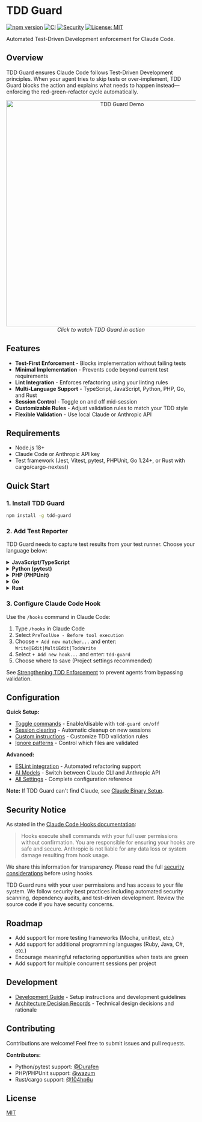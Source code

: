 # TDD Guard

[![npm version](https://badge.fury.io/js/tdd-guard.svg)](https://www.npmjs.com/package/tdd-guard)
[![CI](https://github.com/nizos/tdd-guard/actions/workflows/ci.yml/badge.svg)](https://github.com/nizos/tdd-guard/actions/workflows/ci.yml)
[![Security](https://github.com/nizos/tdd-guard/actions/workflows/security.yml/badge.svg)](https://github.com/nizos/tdd-guard/actions/workflows/security.yml)
[![License: MIT](https://img.shields.io/badge/License-MIT-blue.svg)](LICENSE)

Automated Test-Driven Development enforcement for Claude Code.

## Overview

TDD Guard ensures Claude Code follows Test-Driven Development principles. When your agent tries to skip tests or over-implement, TDD Guard blocks the action and explains what needs to happen instead—enforcing the red-green-refactor cycle automatically.

<p align="center">
  <a href="https://nizar.se/uploads/videos/tdd-guard-demo.mp4">
    <img src="docs/assets/tdd-guard-demo-screenshot.gif" alt="TDD Guard Demo" width="600">
  </a>
  <br>
  <em>Click to watch TDD Guard in action</em>
</p>

## Features

- **Test-First Enforcement** - Blocks implementation without failing tests
- **Minimal Implementation** - Prevents code beyond current test requirements
- **Lint Integration** - Enforces refactoring using your linting rules
- **Multi-Language Support** - TypeScript, JavaScript, Python, PHP, Go, and Rust
- **Session Control** - Toggle on and off mid-session
- **Customizable Rules** - Adjust validation rules to match your TDD style
- **Flexible Validation** - Use local Claude or Anthropic API

## Requirements

- Node.js 18+
- Claude Code or Anthropic API key
- Test framework (Jest, Vitest, pytest, PHPUnit, Go 1.24+, or Rust with cargo/cargo-nextest)

## Quick Start

### 1. Install TDD Guard

```bash
npm install -g tdd-guard
```

### 2. Add Test Reporter

TDD Guard needs to capture test results from your test runner. Choose your language below:

<details>
<summary><b>JavaScript/TypeScript</b></summary>

Choose your test runner:

#### Vitest

Install the [tdd-guard-vitest](https://www.npmjs.com/package/tdd-guard-vitest) reporter in your project:

```bash
npm install --save-dev tdd-guard-vitest
```

Add to your `vitest.config.ts`:

```typescript
import { defineConfig } from 'vitest/config'
import { VitestReporter } from 'tdd-guard-vitest'

export default defineConfig({
  test: {
    reporters: [
      'default',
      new VitestReporter('/Users/username/projects/my-app'),
    ],
  },
})
```

#### Jest

Install the [tdd-guard-jest](https://www.npmjs.com/package/tdd-guard-jest) reporter in your project:

```bash
npm install --save-dev tdd-guard-jest
```

Add to your `jest.config.ts`:

```typescript
import type { Config } from 'jest'

const config: Config = {
  reporters: [
    'default',
    [
      'tdd-guard-jest',
      {
        projectRoot: '/Users/username/projects/my-app',
      },
    ],
  ],
}

export default config
```

**Note:** For both Vitest and Jest, specify the project root path when your test config is not at the project root (e.g., in workspaces or monorepos). This ensures TDD Guard can find the test results. See the reporter configuration docs for more details:

- [Vitest configuration](reporters/vitest/README.md#configuration)
- [Jest configuration](reporters/jest/README.md#configuration)

</details>

<details>
<summary><b>Python (pytest)</b></summary>

Install the [tdd-guard-pytest](https://pypi.org/project/tdd-guard-pytest) reporter:

```bash
pip install tdd-guard-pytest
```

Configure the project root in your `pyproject.toml`:

```toml
[tool.pytest.ini_options]
tdd_guard_project_root = "/Users/username/projects/my-app"
```

**Note:** Specify the project root path when your tests run from a subdirectory or in a monorepo setup. This ensures TDD Guard can find the test results. See the [pytest reporter configuration](reporters/pytest/README.md#configuration) for alternative configuration methods (pytest.ini, setup.cfg).

</details>

<details>
<summary><b>PHP (PHPUnit)</b></summary>

Install the tdd-guard/phpunit reporter in your project:

```bash
composer require --dev tdd-guard/phpunit
```

For PHPUnit 9.x, add to your `phpunit.xml`:

```xml
<listeners>
    <listener class="TddGuard\PHPUnit\TddGuardListener">
        <arguments>
            <string>/Users/username/projects/my-app</string>
        </arguments>
    </listener>
</listeners>
```

For PHPUnit 10.x/11.x/12.x, add to your `phpunit.xml`:

```xml
<extensions>
    <bootstrap class="TddGuard\PHPUnit\TddGuardExtension">
        <parameter name="projectRoot" value="/Users/username/projects/my-app"/>
    </bootstrap>
</extensions>
```

**Note:** Specify the project root path when your phpunit.xml is not at the project root (e.g., in subdirectories or monorepos). This ensures TDD Guard can find the test results. The reporter saves results to `.claude/tdd-guard/data/test.json`.

</details>

<details>
<summary><b>Go</b></summary>

Install the tdd-guard-go reporter:

```bash
go install github.com/nizos/tdd-guard/reporters/go/cmd/tdd-guard-go@latest
```

Pipe `go test -json` output to the reporter:

```bash
go test -json ./... 2>&1 | tdd-guard-go -project-root /Users/username/projects/my-app
```

For Makefile integration:

```makefile
test:
	go test -json ./... 2>&1 | tdd-guard-go -project-root /Users/username/projects/my-app
```

**Note:** The reporter acts as a filter that passes test output through unchanged while capturing results for TDD Guard. See the [Go reporter configuration](reporters/go/README.md#configuration) for more details.

</details>

<details>
<summary><b>Rust</b></summary>

Install the tdd-guard-rust reporter:

```bash
cargo install tdd-guard-rust
```

Use it to capture test results from `cargo test` or `cargo nextest`:

```bash
# With nextest (recommended)
cargo nextest run 2>&1 | tdd-guard-rust --project-root /Users/username/projects/my-app --passthrough

# With cargo test
cargo test -- -Z unstable-options --format json 2>&1 | tdd-guard-rust --project-root /Users/username/projects/my-app --passthrough
```

For Makefile integration:

```makefile
test:
	cargo nextest run 2>&1 | tdd-guard-rust --project-root $(PWD) --passthrough
```

**Note:** The reporter acts as a filter that passes test output through unchanged while capturing results for TDD Guard. See the [Rust reporter configuration](reporters/rust/README.md#configuration) for more details.

</details>

### 3. Configure Claude Code Hook

Use the `/hooks` command in Claude Code:

1. Type `/hooks` in Claude Code
2. Select `PreToolUse - Before tool execution`
3. Choose `+ Add new matcher...` and enter: `Write|Edit|MultiEdit|TodoWrite`
4. Select `+ Add new hook...` and enter: `tdd-guard`
5. Choose where to save (Project settings recommended)

See [Strengthening TDD Enforcement](docs/enforcement.md) to prevent agents from bypassing validation.

## Configuration

**Quick Setup:**

- [Toggle commands](docs/quick-commands.md) - Enable/disable with `tdd-guard on/off`
- [Session clearing](docs/session-clearing.md) - Automatic cleanup on new sessions
- [Custom instructions](docs/custom-instructions.md) - Customize TDD validation rules
- [Ignore patterns](docs/ignore-patterns.md) - Control which files are validated

**Advanced:**

- [ESLint integration](docs/linting.md) - Automated refactoring support
- [AI Models](docs/ai-model.md) - Switch between Claude CLI and Anthropic API
- [All Settings](docs/configuration.md) - Complete configuration reference

**Note:** If TDD Guard can't find Claude, see [Claude Binary Setup](docs/claude-binary.md).

## Security Notice

As stated in the [Claude Code Hooks documentation](https://docs.anthropic.com/en/docs/claude-code/hooks#security-considerations):

> Hooks execute shell commands with your full user permissions without confirmation. You are responsible for ensuring your hooks are safe and secure. Anthropic is not liable for any data loss or system damage resulting from hook usage.

We share this information for transparency. Please read the full [security considerations](https://docs.anthropic.com/en/docs/claude-code/hooks#security-considerations) before using hooks.

TDD Guard runs with your user permissions and has access to your file system. We follow security best practices including automated security scanning, dependency audits, and test-driven development. Review the source code if you have security concerns.

## Roadmap

- Add support for more testing frameworks (Mocha, unittest, etc.)
- Add support for additional programming languages (Ruby, Java, C#, etc.)
- Encourage meaningful refactoring opportunities when tests are green
- Add support for multiple concurrent sessions per project

## Development

- [Development Guide](DEVELOPMENT.md) - Setup instructions and development guidelines
- [Architecture Decision Records](docs/adr/) - Technical design decisions and rationale

## Contributing

Contributions are welcome! Feel free to submit issues and pull requests.

**Contributors:**

- Python/pytest support: [@Durafen](https://github.com/Durafen)
- PHP/PHPUnit support: [@wazum](https://github.com/wazum)
- Rust/cargo support: [@104hp6u](https://github.com/104hp6u)

## License

[MIT](LICENSE)
